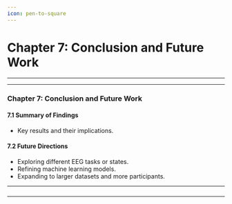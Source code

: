 ```yaml
---
icon: pen-to-square
---
```


# Chapter 7: Conclusion and Future Work



***

***

### Chapter 7: Conclusion and Future Work

#### 7.1 Summary of Findings

* Key results and their implications.

#### 7.2 Future Directions

* Exploring different EEG tasks or states.
* Refining machine learning models.
* Expanding to larger datasets and more participants.

***

###

***

###

